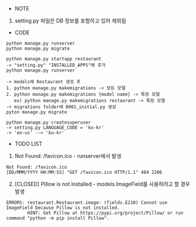 - NOTE
1. setting.py 파일은 DB 정보를 포함하고 있어 제외됨

- CODE
```text
python manage.py runserver
python manage.py migrate

python manage.py startapp restaurant
-> "setting.py" "INSTALLED_APPS"에 추가
python manage.py runserver

-> models에 Restaurant 생성 후
1. python manage.py makemigrations -> 모든 모델
2. python manage.py makemigrations {model name} -> 특정 모델
   ex) python manage.py makemigrations restaurant -> 특정 모델
-> migrations folder에 0001_initial.py 생성
pyton manage.py migrate

python manage.py createsuperuser
-> setting.py LANGUAGE_CODE = 'ko-kr'
-> 'en-us' --> 'ko-kr'
```

- TODO LIST
1. Not Found: /favicon.ico - runserver에서 발생
```text
Not Found: /favicon.ico
[DD/MMM/YYYY HH:MM:SS] "GET /favicon.ico HTTP/1.1" 404 2206
```

2. [CLOSED] Pillow is not installed - models.ImageField를 사용하려고 할 경우 발생
```text
ERRORS: restaurant.Restaurant.image: (fields.E210) Cannot use ImageField because Pillow is not installed. 
        HINT: Get Pillow at https://pypi.org/project/Pillow/ or run command "python -m pip install Pillow".
```